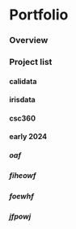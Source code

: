 # Portfolio

### Overview

### Project list
#### calidata
#### irisdata
#### csc360
#### early 2024
##### oaf
##### fiheowf
##### foewhf
##### jfpowj
